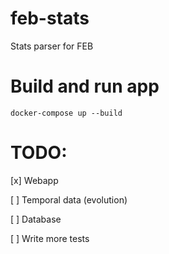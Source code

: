 # feb-stats
Stats parser for FEB


# Build and run app
```
docker-compose up --build
```
# TODO:

[x] Webapp

[ ] Temporal data (evolution)

[ ] Database

[ ] Write more tests
